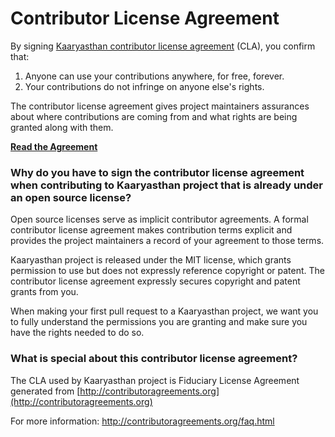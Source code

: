 # Contributor License Agreement

By signing [Kaaryasthan contributor license agreement](https://cla-assistant.io/kaaryasthan/contributor-license-agreement) (CLA), you
confirm that:

1. Anyone can use your contributions anywhere, for free, forever.
2. Your contributions do not infringe on anyone else's rights.


The contributor license agreement gives project maintainers assurances
about where contributions are coming from and what rights are being
granted along with them.

**[Read the Agreement](CLA.md)**

### Why do you have to sign the contributor license agreement when contributing to Kaaryasthan project that is already under an open source license?

Open source licenses serve as implicit contributor agreements.  A
formal contributor license agreement makes contribution terms explicit
and provides the project maintainers a record of your agreement to
those terms.

Kaaryasthan project is released under the MIT license, which
grants permission to use but does not expressly reference copyright or
patent.  The contributor license agreement expressly secures copyright
and patent grants from you.

When making your first pull request to a Kaaryasthan project, we want
you to fully understand the permissions you are granting and make sure
you have the rights needed to do so.

### What is special about this contributor license agreement?

The CLA used by Kaaryasthan project is Fiduciary License Agreement generated from [http://contributoragreements.org](http://contributoragreements.org)

For more information: http://contributoragreements.org/faq.html
